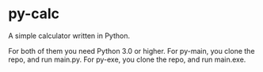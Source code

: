 # py-calc
A simple calculator written in Python.

For both of them you need Python 3.0 or higher. For py-main, you clone the repo, and run main.py. For py-exe, you clone the repo, and run main.exe.
